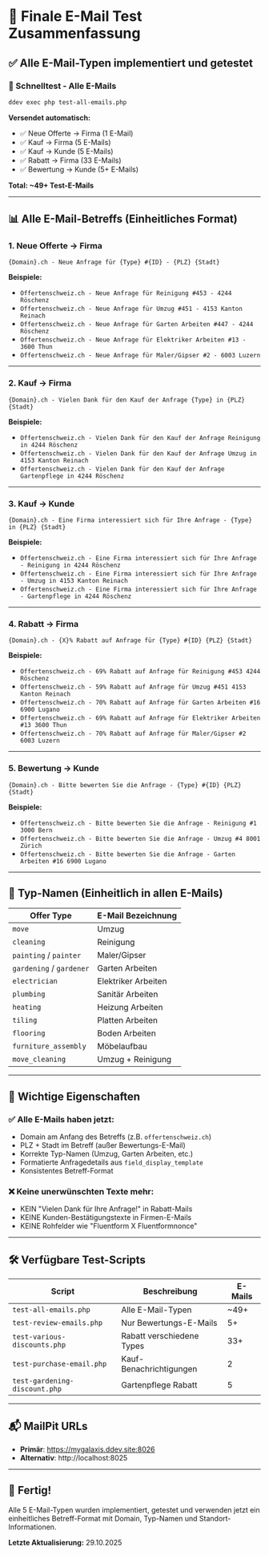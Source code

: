 # 📧 Finale E-Mail Test Zusammenfassung

## ✅ Alle E-Mail-Typen implementiert und getestet

### 🚀 Schnelltest - Alle E-Mails

```bash
ddev exec php test-all-emails.php
```

**Versendet automatisch:**
- ✅ Neue Offerte → Firma (1 E-Mail)
- ✅ Kauf → Firma (5 E-Mails)
- ✅ Kauf → Kunde (5 E-Mails)
- ✅ Rabatt → Firma (33 E-Mails)
- ✅ Bewertung → Kunde (5+ E-Mails)

**Total: ~49+ Test-E-Mails**

---

## 📊 Alle E-Mail-Betreffs (Einheitliches Format)

### 1. Neue Offerte → Firma
```
{Domain}.ch - Neue Anfrage für {Type} #{ID} - {PLZ} {Stadt}
```
**Beispiele:**
- `Offertenschweiz.ch - Neue Anfrage für Reinigung #453 - 4244 Röschenz`
- `Offertenschweiz.ch - Neue Anfrage für Umzug #451 - 4153 Kanton Reinach`
- `Offertenschweiz.ch - Neue Anfrage für Garten Arbeiten #447 - 4244 Röschenz`
- `Offertenschweiz.ch - Neue Anfrage für Elektriker Arbeiten #13 - 3600 Thun`
- `Offertenschweiz.ch - Neue Anfrage für Maler/Gipser #2 - 6003 Luzern`

---

### 2. Kauf → Firma
```
{Domain}.ch - Vielen Dank für den Kauf der Anfrage {Type} in {PLZ} {Stadt}
```
**Beispiele:**
- `Offertenschweiz.ch - Vielen Dank für den Kauf der Anfrage Reinigung in 4244 Röschenz`
- `Offertenschweiz.ch - Vielen Dank für den Kauf der Anfrage Umzug in 4153 Kanton Reinach`
- `Offertenschweiz.ch - Vielen Dank für den Kauf der Anfrage Gartenpflege in 4244 Röschenz`

---

### 3. Kauf → Kunde
```
{Domain}.ch - Eine Firma interessiert sich für Ihre Anfrage - {Type} in {PLZ} {Stadt}
```
**Beispiele:**
- `Offertenschweiz.ch - Eine Firma interessiert sich für Ihre Anfrage - Reinigung in 4244 Röschenz`
- `Offertenschweiz.ch - Eine Firma interessiert sich für Ihre Anfrage - Umzug in 4153 Kanton Reinach`
- `Offertenschweiz.ch - Eine Firma interessiert sich für Ihre Anfrage - Gartenpflege in 4244 Röschenz`

---

### 4. Rabatt → Firma
```
{Domain}.ch - {X}% Rabatt auf Anfrage für {Type} #{ID} {PLZ} {Stadt}
```
**Beispiele:**
- `Offertenschweiz.ch - 69% Rabatt auf Anfrage für Reinigung #453 4244 Röschenz`
- `Offertenschweiz.ch - 59% Rabatt auf Anfrage für Umzug #451 4153 Kanton Reinach`
- `Offertenschweiz.ch - 70% Rabatt auf Anfrage für Garten Arbeiten #16 6900 Lugano`
- `Offertenschweiz.ch - 69% Rabatt auf Anfrage für Elektriker Arbeiten #13 3600 Thun`
- `Offertenschweiz.ch - 70% Rabatt auf Anfrage für Maler/Gipser #2 6003 Luzern`

---

### 5. Bewertung → Kunde
```
{Domain}.ch - Bitte bewerten Sie die Anfrage - {Type} #{ID} {PLZ} {Stadt}
```
**Beispiele:**
- `Offertenschweiz.ch - Bitte bewerten Sie die Anfrage - Reinigung #1 3000 Bern`
- `Offertenschweiz.ch - Bitte bewerten Sie die Anfrage - Umzug #4 8001 Zürich`
- `Offertenschweiz.ch - Bitte bewerten Sie die Anfrage - Garten Arbeiten #16 6900 Lugano`

---

## 🎯 Typ-Namen (Einheitlich in allen E-Mails)

| Offer Type | E-Mail Bezeichnung |
|------------|-------------------|
| `move` | Umzug |
| `cleaning` | Reinigung |
| `painting` / `painter` | Maler/Gipser |
| `gardening` / `gardener` | Garten Arbeiten |
| `electrician` | Elektriker Arbeiten |
| `plumbing` | Sanitär Arbeiten |
| `heating` | Heizung Arbeiten |
| `tiling` | Platten Arbeiten |
| `flooring` | Boden Arbeiten |
| `furniture_assembly` | Möbelaufbau |
| `move_cleaning` | Umzug + Reinigung |

---

## 📝 Wichtige Eigenschaften

### ✅ Alle E-Mails haben jetzt:
- Domain am Anfang des Betreffs (z.B. `offertenschweiz.ch`)
- PLZ + Stadt im Betreff (außer Bewertungs-E-Mail)
- Korrekte Typ-Namen (Umzug, Garten Arbeiten, etc.)
- Formatierte Anfragedetails aus `field_display_template`
- Konsistentes Betreff-Format

### ❌ Keine unerwünschten Texte mehr:
- KEIN "Vielen Dank für Ihre Anfrage!" in Rabatt-Mails
- KEINE Kunden-Bestätigungstexte in Firmen-E-Mails
- KEINE Rohfelder wie "Fluentform X Fluentformnonce"

---

## 🛠️ Verfügbare Test-Scripts

| Script | Beschreibung | E-Mails |
|--------|--------------|---------|
| `test-all-emails.php` | Alle E-Mail-Typen | ~49+ |
| `test-review-emails.php` | Nur Bewertungs-E-Mails | 5+ |
| `test-various-discounts.php` | Rabatt verschiedene Types | 33+ |
| `test-purchase-email.php` | Kauf-Benachrichtigungen | 2 |
| `test-gardening-discount.php` | Gartenpflege Rabatt | 5 |

---

## 📬 MailPit URLs

- **Primär**: https://mygalaxis.ddev.site:8026
- **Alternativ**: http://localhost:8025

---

## 🎉 Fertig!

Alle 5 E-Mail-Typen wurden implementiert, getestet und verwenden jetzt ein einheitliches Betreff-Format mit Domain, Typ-Namen und Standort-Informationen.

**Letzte Aktualisierung:** 29.10.2025
